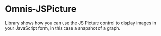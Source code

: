 # Omnis-JSPicture
Library shows how you can use the JS Picture control to display images in your JavaScript form, in this case a snapshot of a graph.
